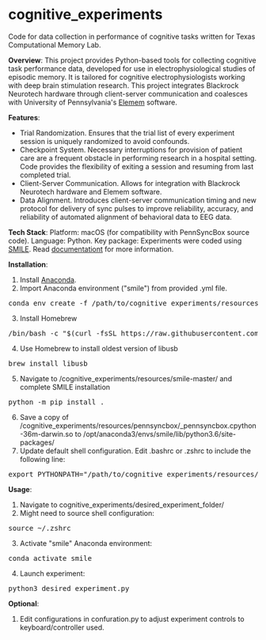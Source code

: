 # cognitive_experiments
Code for data collection in performance of cognitive tasks written for Texas Computational Memory Lab.

**Overview**:
This project provides Python-based tools for collecting cognitive task performance data, developed for use in electrophysiological studies of episodic memory. It is tailored for cognitive electrophysiologists working with deep brain stimulation research. This project integrates Blackrock Neurotech hardware through client-server communication and coalesces with University of Pennsylvania's [Elemem](https://github.com/pennmem/elemem) software.

**Features**:
- Trial Randomization. Ensures that the trial list of every experiment session is uniquely randomized to avoid confounds.
- Checkpoint System. Necessary interruptions for provision of patient care are a frequent obstacle in performing research in a hospital setting. Code provides the flexibility of exiting a session and resuming from last completed trial. 
- Client-Server Communication. Allows for integration with Blackrock Neurotech hardware and Elemem software.
- Data Alignment. Introduces client-server communication timing and new protocol for delivery of sync pulses to improve reliability, accuracy, and reliability of automated alignment of behavioral data to EEG data.

**Tech Stack**:
Platform: macOS (for compatibility with PennSyncBox source code).
Language: Python.
Key package: Experiments were coded using [SMILE](https://github.com/compmem/smile). Read [documentationt](https://smile-docs.readthedocs.io/en/latest/) for more information.

**Installation**:
1) Install [Anaconda](https://anaconda.org/).
2) Import Anaconda environment ("smile") from provided .yml file.
<pre>conda env create -f /path/to/cognitive_experiments/resources/smile-conda-environment.yml</pre>
3) Install Homebrew
<pre>/bin/bash -c "$(curl -fsSL https://raw.githubusercontent.com/Homebrew/install/HEAD/install.sh)"</pre>
4) Use Homebrew to install oldest version of libusb
<pre>brew install libusb</pre>
5) Navigate to /cognitive_experiments/resources/smile-master/ and complete SMILE installation
<pre>python -m pip install .</pre>
6) Save a copy of /cognitive_experiments/resources/pennsyncbox/_pennsyncbox.cpython-36m-darwin.so to /opt/anaconda3/envs/smile/lib/python3.6/site-packages/
7) Update default shell configuration. Edit .bashrc or .zshrc to include the following line:
<pre>export PYTHONPATH="/path/to/cognitive_experiments/resources/smile-master/:$PYTHONPATH"
</pre>

**Usage**:
1) Navigate to cognitive_experiments/desired_experiment_folder/
2) Might need to source shell configuration:
<pre>source ~/.zshrc</pre>
3) Activate "smile" Anaconda environment:
<pre>conda activate smile</pre>
4) Launch experiment:
<pre>python3 desired_experiment.py</pre>

**Optional**:
1) Edit configurations in confuration.py to adjust experiment controls to keyboard/controller used.
